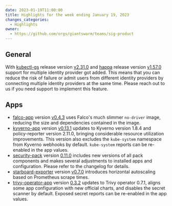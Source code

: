 ```yaml
---
date: 2023-01-19T11:00:00
title: Highlights for the week ending January 19, 2023
changes_categories:
  - Highlights
owner:
  - https://github.com/orgs/giantswarm/teams/sig-product
---
```


## General

With [kubectl-gs](https://github.com/giantswarm/kubectl-gs) release version [v2.31.0](https://github.com/giantswarm/kubectl-gs/blob/main/CHANGELOG.md#2310---2023-01-18) and [happa](https://github.com/giantswarm/happa) release version [v1.57.0](https://github.com/giantswarm/happa/releases/tag/v1.57.0) support for multiple identity provider got added. This means that you can reduce the risk of failure or admit users from different identity providers by connecting multiple identity providers at the same time. Please reach out to us if you need support to implement this feature.

## Apps

- [falco-app](https://github.com/giantswarm/falco-app) version [v0.4.3](https://github.com/giantswarm/falco-app/blob/main/CHANGELOG.md#043---2022-12-21) uses Falco's much slimmer `no-driver` image, reducing the size and dependencies contained in the image.
- [kyverno-app](https://github.com/giantswarm/kyverno-app) version [v0.13.1](https://github.com/giantswarm/kyverno-app/blob/main/CHANGELOG.md#0131---2022-12-21) updates to Kyverno version 1.8.4 and policy-reporter version 2.11.0, bringing considerable resource utilization improvements. This version also excludes the `kube-system` namespace from Kyverno webhooks by default. `kube-system` reports can be re-enabled in the app values.
- [security-pack](https://github.com/giantswarm/security-pack) version [0.11.0](https://github.com/giantswarm/security-pack/blob/main/CHANGELOG.md#0110---2023-01-11) includes new versions of all pack components and makes several adjustments to installed apps and configuration. Please refer to the changelog for details.
- [starboard-exporter](https://github.com/giantswarm/starboard-exporter) version [v0.7.0](https://github.com/giantswarm/starboard-exporter/blob/main/CHANGELOG.md#070---2023-01-11) introduces horizontal autoscaling based on Prometheus scrape times.
- [trivy-operator-app](https://github.com/giantswarm/trivy-operator-app) version [0.3.2](https://github.com/giantswarm/trivy-operator-app/blob/main/CHANGELOG.md#032---2022-12-21) updates to Trivy operator 0.7.1, aligns some app configuration with new official charts, and disables the secret scanner by default. Exposed secret reports can be re-enabled in the app values.
